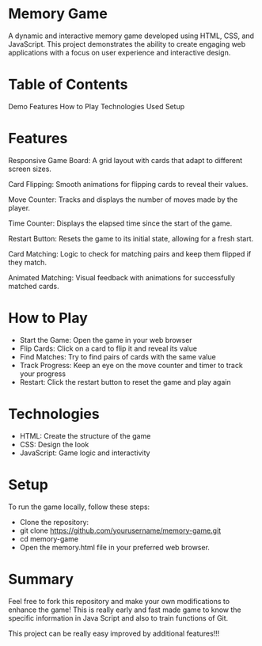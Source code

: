 # Memory Game
A dynamic and interactive memory game developed using HTML, CSS, and JavaScript. This project demonstrates the ability to create engaging web applications with a focus on user experience and interactive design.

# Table of Contents
Demo
Features
How to Play
Technologies Used
Setup

# Features
Responsive Game Board: A grid layout with cards that adapt to different screen sizes.

Card Flipping: Smooth animations for flipping cards to reveal their values.

Move Counter: Tracks and displays the number of moves made by the player.

Time Counter: Displays the elapsed time since the start of the game.

Restart Button: Resets the game to its initial state, allowing for a fresh start.

Card Matching: Logic to check for matching pairs and keep them flipped if they match.

Animated Matching: Visual feedback with animations for successfully matched cards.

# How to Play
- Start the Game: Open the game in your web browser
- Flip Cards: Click on a card to flip it and reveal its value
- Find Matches: Try to find pairs of cards with the same value
- Track Progress: Keep an eye on the move counter and timer to track your progress
- Restart: Click the restart button to reset the game and play again

# Technologies
- HTML: Create the structure of the game
- CSS: Design the look
- JavaScript: Game logic and interactivity

# Setup
To run the game locally, follow these steps:

- Clone the repository:
- git clone https://github.com/yourusername/memory-game.git
- cd memory-game
- Open the memory.html file in your preferred web browser.

# Summary
Feel free to fork this repository and make your own modifications to enhance the game!
This is really early and fast made game to know the specific information in Java Script and also to train functions of Git.

This project can be really easy improved by additional features!!!
